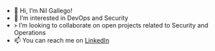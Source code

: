 - 👋 Hi, I’m Nil Gallego!
- 👀 I’m interested in DevOps and Security
- ᚛ I’m looking to collaborate on open projects related to Security and Operations
- 📫 You can reach me on [LinkedIn](https://www.linkedin.com/in/nilgallego)
